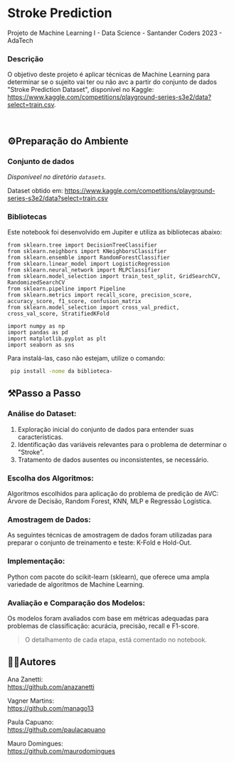 # Stroke Prediction
 Projeto de Machine Learning I - Data Science - Santander Coders 2023 - AdaTech


### **Descrição**

O objetivo deste projeto é aplicar técnicas de Machine Learning para determinar se o sujeito vai ter ou não avc a partir do conjunto de dados "Stroke Prediction Dataset", disponível no Kaggle: <br>
https://www.kaggle.com/competitions/playground-series-s3e2/data?select=train.csv.

<br>

## ⚙️Preparação do Ambiente

### **Conjunto de dados**

*Disponíveel no diretório `datasets`.*

Dataset obtido em:
https://www.kaggle.com/competitions/playground-series-s3e2/data?select=train.csv

### **Bibliotecas**

Este notebook foi desenvolvido em Jupiter e utiliza as bibliotecas abaixo:

```
from sklearn.tree import DecisionTreeClassifier
from sklearn.neighbors import KNeighborsClassifier
from sklearn.ensemble import RandomForestClassifier
from sklearn.linear_model import LogisticRegression
from sklearn.neural_network import MLPClassifier
from sklearn.model_selection import train_test_split, GridSearchCV, RandomizedSearchCV
from sklearn.pipeline import Pipeline
from sklearn.metrics import recall_score, precision_score, accuracy_score, f1_score, confusion_matrix
from sklearn.model_selection import cross_val_predict, cross_val_score, StratifiedKFold

import numpy as np
import pandas as pd
import matplotlib.pyplot as plt
import seaborn as sns

 ```

Para instalá-las, caso não estejam, utilize o comando:

```sh
 pip install -nome da biblioteca-
```

## ⚒️Passo a Passo

### Análise do Dataset:

1. Exploração inicial do conjunto de dados para entender suas características.
1. Identificação das variáveis relevantes para o problema de determinar o "Stroke".
1. Tratamento de dados ausentes ou inconsistentes, se necessário.

### Escolha dos Algoritmos:

Algoritmos escolhidos para aplicação do problema de predição de AVC:
Árvore de Decisão, Random Forest, KNN, MLP e Regressão Logística.

### Amostragem de Dados:

As seguintes técnicas de amostragem de dados foram utilizadas para preparar o conjunto de treinamento e teste:
K-Fold e Hold-Out.

### Implementação:

Python com pacote do scikit-learn (sklearn), que oferece uma ampla variedade de algoritmos de Machine Learning.

### Avaliação e Comparação dos Modelos:

Os modelos foram avaliados com base em métricas adequadas para problemas de classificação: acurácia, precisão, recall e F1-score.

>O detalhamento de cada etapa, está comentado no notebook.

## 👨‍💻Autores

Ana Zanetti:  
https://github.com/anazanetti

Vagner Martins:  
https://github.com/manago13

Paula Capuano:  
https://github.com/paulacapuano

Mauro Domingues:  
https://github.com/maurodomingues  

